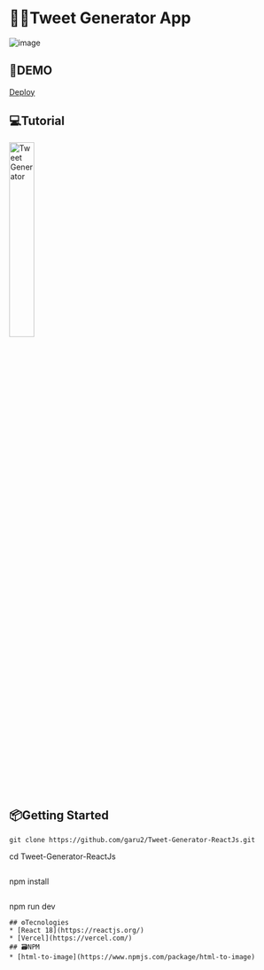 # 🐤🔵Tweet Generator App
![image](https://res.cloudinary.com/dqd5x0s7w/image/upload/v1674254866/github/TweetGenerator_f0jpnw.png)

## 🚀DEMO
 [Deploy]()
 
## 💻Tutorial
<a href='https://youtu.be/qr05oCoJAMs' target='_blank'>
    <img width='30%' src='https://img.youtube.com/vi/qr05oCoJAMs/mqdefault.jpg' alt='Tweet Generator' />
</a>

## 📦Getting Started
```
git clone https://github.com/garu2/Tweet-Generator-ReactJs.git
```
cd Tweet-Generator-ReactJs
```
```
npm install
```
```
npm run dev
```
## ⚙Tecnologies
* [React 18](https://reactjs.org/)
* [Vercel](https://vercel.com/)
## 🗃NPM
* [html-to-image](https://www.npmjs.com/package/html-to-image)

